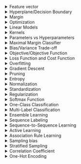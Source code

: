 <details>
  <summary>Feature vector</summary>

### Feature vector

A **feature vector** is an ordered list of numerical values that represent the characteristics or properties (features) of an example in a dataset. Each value corresponds to a specific feature, and together, the vector provides a mathematical representation of the example that machine learning algorithms can process.

---

#### Example:

Imagine you are building a model to predict whether a person is likely to develop diabetes. Each person in your dataset is represented by a feature vector:

| Feature                  | Value   |
|--------------------------|---------|
| Age (in years)           | 45      |
| Body Mass Index (BMI)    | 28.5    |
| Glucose Level (mg/dL)    | 120     |
| Exercise Hours per Week  | 3       |

The feature vector for this individual would be:

$`x_i = [45, 28.5, 120, 3]`$

So basically the feature vector in our case is just 4-dimensional vector, which is treated as point in a high-dimensional space.

Feature vectors provide a standardized way to represent data points so that machine learning models can analyze and learn patterns from them.
</details>

<details>
  <summary>Hyperplane/Decision Boundary</summary>

### Hyperplane

*In linear classification algorithms the hyperplane is the same thing as decision boundary*

A **hyperplane** is a flat subspace in a higher-dimensional space that divides the space into two or more regions. In machine learning, hyperplanes sometimes are the same thing as decision boundaries, and decision boundary is used in algorithms to separate data points into different classes.

<img width="500" alt="Page 1" src="https://github.com/user-attachments/assets/717a5724-9631-4f6b-bfba-740429ed4b61">

In a **2D space**, a hyperplane is a **line**:
- $`2x_1 + 3x_2 - 5 = 0`$ represents a line dividing the plane into two regions.

In a **3D space**, a hyperplane is a **plane**:
- $`x_1 + 2x_2 + 3x_3 - 6 = 0`$ represents a plane splitting the 3D space.

In **higher dimensions**, it’s difficult to visualize, but the concept remains the same.

<details>
  <summary>Mathematical Definition</summary>


A hyperplane in a $`D`$-dimensional space is defined by the equation:

$`w_1x_1 + w_2x_2 + \dots + w_Dx_D + b = 0`$

Where:
- $`w_1, w_2, \dots, w_D`$ are the weights (coefficients) of the features.
- $`x_1, x_2, \dots, x_D`$ are the feature values of a data point.
- $`b`$ is the bias (intercept term).

Both weight and bias establish the hyperplane's orientation and position within the input space.

The hyperplane separates the space into regions based on the sign of the equation:
- $`w \cdot x + b > 0`$ on one side.
- $`w \cdot x + b < 0`$ on the other.

</details>

In non-linear models (e.g., Neural Networks, k-Nearest Neighbors) the decision boundary may not be a hyperplane - it could be a curved or irregular surface depending on the data and the model. For example a neural network might create a non-linear decision boundary that adapts to the data's complex shape.

Hyperplane is purely mathematical, while decision boundary is contextual:
- A hyperplane is always flat (linear) and mathematically defined.
- A decision boundary can be linear (a hyperplane) or non-linear, depending on the model.

---

</details>

<details>
  <summary>Margin</summary>

### Margin

The **margin** is the distance between the decision boundary (e.g., a hyperplane) and the closest data points from each class in a classification problem. It is a key concept in machine learning algorithms like **Support Vector Machines (SVMs)**.

<img width="500" alt="Page 1" src="https://github.com/user-attachments/assets/3846f0ec-b7d7-4a03-806f-1ea83462147f">

---

#### Why Is Margin Important?

1. **Generalization**:
   - A larger margin often leads to better generalization, meaning the model performs better on unseen data.

2. **Overfitting**:
   - A small margin increases the risk of overfitting, where the model becomes too sensitive to the training data.

3. **Robustness**:
   - Models with larger margins are less sensitive to small perturbations in the data.

---

</details>

<details>
  <summary>Optimization</summary>

**Optimization** is like the engine that makes machine learning work. At its core, it's all about finding the best values for a model's parameters (like weights and biases) so it performs well on a given task.

</details>

<details>
  <summary>Linear Models</summary>

### Linear Models

Linear models are one of the simplest types of machine learning algorithms. These models make predictions by finding a straight-line (or hyperplane in higher dimensions) relationship between the input features and the output.

---

#### Advantages of Linear Models:
- Easy to interpret (e.g., the coefficients show feature importance).
- Computationally efficient and fast to train.
- Works well when the relationship between features and the target is approximately linear.

#### Disadvantages of Linear Models:
- Struggles with non-linear relationships.
- Sensitive to outliers unless regularization techniques are used.

---

### When to Use Linear Models:
- When your data is linearly separable or has a roughly linear relationship.
- When you need a quick, interpretable model.

<img width="500" alt="Page 1" src="https://github.com/user-attachments/assets/f02e53a0-1c84-4640-97b0-3a369d9af74a">

</details>

<details>
  <summary>Kernels</summary>

### Kernels

Kernels are mathematical functions that enable machine learning algorithms, like Support Vector Machines (SVMs), to handle **non-linear data**. They work by implicitly mapping the original data into a higher-dimensional space where a linear decision boundary can be used.

<img width="500" alt="Page 1" src="https://github.com/user-attachments/assets/e0347f10-0552-4a22-81bc-438747522270">

---

#### Why Kernels Matter:
- They allow algorithms like SVMs to create non-linear decision boundaries.
- Kernels let you handle complex datasets without manually adding features or transforming data.

---

### When to Use Kernels:
- When your data is not linearly separable in the original feature space.
- When you suspect complex relationships between features but don’t want to explicitly define transformations.

</details>

<details>
  <summary>Parameters vs Hyperparameters</summary>
  <img width="500" alt="Page 1" src="https://github.com/user-attachments/assets/0335df3c-cbf7-44fe-8133-35154b988807">
</details>

<details>
<summary>Maximal Margin Classifier</summary>

The Maximal Margin Classifier is a machine learning method used to classify data by finding the hyperplane (or line in 2D) that separates two groups of points. It places the hyperplane **right in the middle** between the two closest points from each group (called support vectors) while maximizing the distance (margin) between the hyperplane and these points.

<img width="500" alt="Page 1" src="https://github.com/user-attachments/assets/1aa4f08a-a3b1-4909-a783-0c6189ba3032">

### Key Points:
- **Goal**: Place the hyperplane exactly in the middle of the support vectors to create the largest possible margin.
- **Works Best When**:
  - Data is perfectly separable.
  - There are no outliers or noise.
- **Limitations**:
  - It performs poorly when data is noisy or contains outliers, as these can shrink the margin and shift the hyperplane unfavorably.
    <img width="500" alt="Page 1" src="https://github.com/user-attachments/assets/48a59db0-799c-44b0-8eaf-014655b403da">

</details>


<details>
<summary>Bias/Variance Trade-off</summary>

The Bias/Variance trade-off is the balance between a model’s ability to generalize to unseen data and its ability to fit the training data:

- **Bias**: Error from oversimplified models that underfit the data (e.g., missing important patterns).
- **Variance**: Error from overly complex models that overfit the training data (e.g., capturing noise as patterns).

### Key Idea:
- High bias → Underfitting (poor performance on training and test data).
- High variance → Overfitting (good training performance but poor generalization).
- The goal is to find a balance for optimal performance on both.
  
</details>

<details>
<summary>Objective/Objective Function</summary>

In math, an objective function (or simply an objective) is the mathematical expression we want to either minimize or maximize during optimization.

For example:
- In economics, you might maximize profit.
- In engineering, you might minimize cost or error.
- In machine learning, you might minimize prediction error to make a model more accurate.
  
</details>

<details>
<summary>Loss Function and Cost Function</summary>
  
### **Loss Function**

A **loss function** is a mathematical function that measures the error between the predicted output of a machine learning model and the actual target value. It quantifies how "wrong" the model's prediction is for a **single data point**.

The loss function acts as a guide to help the model improve during training. By minimizing the loss, the model learns to make more accurate predictions.

---

### **Cost Function**

A **cost function**, on the other hand, is a mathematical function that measures the overall error of the model across the **entire dataset**. It aggregates the individual losses (calculated using the loss function) for all data points in the dataset into a single value. This value represents the model's overall performance.

---

### **Relationship Between Loss Function and Cost Function**

- The **loss function** calculates the error for a single data point.
- The **cost function** combines these errors for all data points, typically by summing or averaging them, to provide an overall measure of the model's performance.
- In many cases, the cost function is defined as the **average loss** over the dataset.

---

### **Example: Mean Squared Error (MSE)**

The **Mean Squared Error (MSE)** is a commonly used **cost function** in regression problems. It measures the average squared difference between the predicted values and the actual target values.

The MSE is calculated as:

$``\text{MSE} = \frac{1}{n} \sum_{i=1}^{n} (F_{w,b}(x_i) - y_i)^2``$

Where:
- **$`n`$**: The total number of data points in the dataset.
- **$`F_{w,b}(x_i)`$**: The predicted value for the $`i`$-th data point, generated by the model with parameters $`w`$ (weights) and $`b`$ (bias).
- **$`y_i`$**: The actual target value for the $`i`$-th data point.

### **Explanation**
1. **Sigma Notation ($``\sum``$)**:
   - The summation symbol ($``\sum_{i=1}^{n}``$) adds up the squared error $``(F_{w,b}(x_i) - y_i)^2``$ for all $`n`$ data points in the dataset.
   - This represents the **total error** across the dataset.

2. **Dividing by $`n`$**:
   - After summing the squared errors, dividing by $`n`$ gives the **average loss per data point**.
   - This ensures the result is normalized and independent of the dataset size, providing a more meaningful measure of error.

---

### **Key Takeaway**

- The **loss function** focuses on the error for a single data point.
- The **cost function** aggregates these errors across the dataset to provide an overall measure of the model's performance.
- Lower cost function values indicate better model performance. In regression, a lower MSE means the model's predictions are closer to the actual target values.

</details>


<details>
  <summary>Overfitting</summary>
    Overfitting happens in machine learning when a model learns the training data too well, including its noise and irrelevant details, instead of capturing the   
    general patterns. As a result, the model performs well on the training data but poorly on unseen (test or validation) data.
  <img width="500" alt="Page 1" src="https://github.com/user-attachments/assets/a03fa3ce-2778-4219-93c1-1a01d4446020">
</details>


<details>
  <summary>Gradient Descent</summary>
  <br/>
    Gradient Descent is an optimization algorithm used to minimize a function by iteratively moving toward the function's lowest point. It is widely used in machine 
    learning, especially for training models by optimizing their parameters, such as in linear regression, logistic regression, and neural networks.

  <br/>
  <br/>
  
  ***The Goal***

  The goal of gradient descent is to find the minimum value of a function, often called the loss function or cost function, which measures how well a machine learning    model fits the data. For example:
  - In linear regression, the cost function is the mean squared error.
  - In classification, it could be the log-loss or cross-entropy loss.
  By minimizing the cost function, we improve the model's performance.
</details>

<details>
  <summary>Pruning</summary>
    <br/>
    <div>
      Pruning is like giving your machine learning model a much-needed haircut — removing unnecessary branches or parameters to make it leaner, faster, and more 
      accurate. Whether you're working with decision trees or deep neural networks, pruning can drastically enhance your model's performance while reducing its 
      complexity.
    <div/>
    <img width="500" alt="Page 1" src="https://github.com/user-attachments/assets/7e18fa0c-a24b-4329-ad22-dce374f3941c">
</details>

<details>
  <summary>Entropy</summary>
    <br/>
    <div>
      Entropy is a measure of uncertainty or impurity in a dataset. In the context of decision trees, it helps evaluate how mixed the data is at a node. 
      If all the data belongs to one class, the entropy is 0 (perfectly pure). If the data is evenly split between classes, the entropy is at its maximum 
      (most uncertain).
    <div/>
    <img width="500" alt="Page 1" src="https://github.com/user-attachments/assets/65357f18-e5bf-498d-ae3c-90bea7389c66">
</details>

<details>
  <summary>Normalization</summary>
    <br/>
    <div>
The goal of normalization is to scale the values of numeric columns in the dataset to a common range, typically between 0 and 1, without distorting the differences in the data or losing important information. For example, we may want to scale a numerical column with values ranging from -1000 to 5500 so that its new values fall between 0 and 1
    <div/>
</details>

<details>
  <summary>Standardization</summary>
    <br/>
    <div>
Standardization (also known as z-score normalization) is the process of scaling the features of a dataset so that they have a mean of 0 and a standard deviation of 1.
    <div/>
  <img width="500" alt="Page 1" src="https://github.com/user-attachments/assets/e5e78141-7c2e-40dd-ba16-53a8e8440a39">
</details>


<details>
  <summary>Regularization</summary>
    <br/>
    <div>
Regularization uses a range of techniques to correct for overfitting in machine learning models. As such, regularization is a method for increasing a model's generalizability - that is, it's ability to produce accurate predictions on new datasets.
<br/>
<br/>

**L1** regularization, also known as Lasso (Least Absolute Shrinkage and Selection Operator) regularization, introduces sparsity into the model feature coefficients.
This means it can set some feature coefficients to zero, effectively performing feature selection.
The mathematical basis of L1 regularization adds a penalty equal to the absolute value of the magnitude of coefficients.
The main advantage of L1 regularization is its ability to produce sparse models, reducing the complexity and making them easier to interpret.

<br/>

**L2** regularization, or Ridge, works differently than L1 by adding a penalty equal to the square of the magnitude of coefficients.
This type of regularization does not set coefficients to zero but rather reduces the impact of less important features.
The key difference from L1 is that all features remain part of the model, but their influence is balanced.
The squared terms in L2 encourage small, evenly distributed coefficient values, which helps improve model robustness.
    <div/>
</details>

<details>
  <summary>Softmax Function</summary>
    <br/>
    <div>
      
The **Softmax Function** is used to convert a vector of raw scores (logits) into probabilities that sum up to 1. It is commonly used in multi-class classification problems.

### Real-Life Example:
Imagine you're trying to identify the model of a car based on some features (e.g., color, size, brand). The model gives you raw scores (logits) for each possible car model, such as:

- Model A: 2.0
- Model B: 1.0
- Model C: 0.1

These are just raw scores, but you need to turn them into probabilities to understand which model is the most likely. 

The **Softmax function** converts these raw scores into probabilities, so you can interpret them as the chance of each model being the correct one. The sum of these probabilities will always equal 1.

For example, after applying softmax, you might get:

- Model A: 0.65 (65% chance it’s the right model)
- Model B: 0.25 (25% chance it’s the right model)
- Model C: 0.10 (10% chance it’s the right model)

### Summary:
- The **Softmax function** takes raw scores and converts them into probabilities.
- It's used in **multi-class classification** tasks, where you need to assign a probability to each possible class.
- The resulting probabilities always sum up to 1.
<div/>

| **Aspect**             | **Sigmoid**                                              | **Softmax**                                               |
|------------------------|----------------------------------------------------------|-----------------------------------------------------------|
| **Used For**           | Binary classification tasks (e.g., spam or not spam)     | Multi-class classification tasks (e.g., identifying a car model from multiple options) |
| **Output**             | Single probability (0 to 1)                              | Vector of probabilities (sum = 1)                         |
| **Range of Output**    | Between 0 and 1                                          | Between 0 and 1 for each class, but all probabilities sum to 1 |
| **Example**            | Predicting whether an email is spam or not               | Predicting the likelihood of an image belonging to one of multiple categories (e.g., cat, dog, or bird) |

</details>

<details>
<summary>One-Class Classification</summary>
<br/>

<div>
    
**One-Class Classification** also known as **unary classification** is a type of classification problem where the model is trained to recognize only a single class, often referred to as the "positive" class, while treating all other data as anomalies or outliers.
<div/>
  
**One-Class Classification** are used for outlier detection, anomaly detection, and novelty detection.

### Example:
- If you have a dataset of normal bank transactions, the model will learn the patterns of these transactions and flag anything that deviates significantly from the learned pattern as potential fraud.

</details>

<details>

<summary>Multi-Label Classification</summary>
<br/>
<div>
  
**Multi-Label Classification** is a type of classification problem where each instance (data point) can belong to multiple classes simultaneously, instead of just one class. For example, one image can be described with multiple labels, like: "car", "human", "road", etc.
<div/>
  
### How it works internally:
In multi-label classification, the model does not just assign a single label but rather outputs a set of labels. This is typically done by either:
1. **Binary Relevance**: Treating each label as an independent binary classification problem. For example, for a movie with three possible genres ("Action," "Adventure," and "Sci-Fi"), the model will independently decide whether the movie belongs to each genre or not. This results in three binary predictions: `Action = 1`, `Adventure = 1`, and `Sci-Fi = 0`.

2. **Classifier Chains**: A more advanced approach where classifiers are trained sequentially, with each classifier using the predictions of previous classifiers as additional input features. This way, the model can learn the relationships between labels, like how "Action" and "Adventure" genres often co-occur in movies.

3. **Label Powerset**: A method where all possible combinations of labels are treated as unique classes. This approach can be useful when the labels have complex relationships but can lead to a large number of combinations if there are many labels.


</details>

<details>
<summary>Ensemble Learning</summary>

<br/>

**Ensemble Learning** is a technique in machine learning where multiple models (often referred to as "learners") are trained and combined to solve the same problem. It's a learning paradigm that, instead of trying to learn one super-acurate model, focuses on training a large number of low-accuracy models and then combining the predictions gives by those weal models to obtain a high-accuracy **meta-model**.

### Key Approaches:

1. **Boosting**:
   - **Concept**: Train models sequentially, where each new model focuses on correcting the errors made by the previous one.
   - **Goal**: Reduce bias and improve prediction accuracy by building a strong model from a series of weak learners.
   - **Analogy**: Picture a team of students solving a complex puzzle together. Each student tackles mistakes left by others, improving the solution step by step.

2. **Bagging (Bootstrap Aggregating)**:
   - **Concept**: Train multiple models independently on different subsets of the data and combine their outputs (e.g., averaging for regression or voting for classification). 
   - **Goal**: Reduce variance and improve model stability.
   - **Example**: Random Forest.
   - **Analogy**: Imagine 10 meteorologists predicting tomorrow's weather based on slightly different datasets. You trust the average of their predictions rather than relying on just one.

</details>

<details>
<summary>Sequence Labeling</summary>

<br/>

**Sequence Labeling** is a supervised learning task in machine learning where the goal is to assign a label to each element in a sequence of inputs. It is commonly used for tasks involving structured data, where the order or context of elements in the sequence is important.

### Key Characteristics:
- **Input**: A sequence of elements (e.g., words in a sentence, DNA base pairs, audio signals).
- **Output**: A sequence of labels, with one label for each input element.

### Examples of Applications:
1. **Natural Language Processing (NLP)**:
   - **Part-of-Speech Tagging**: Label each word in a sentence with its grammatical role (e.g., noun, verb).
   - **Named Entity Recognition (NER)**: Identify entities like names, dates, or locations in text.
   - **Chunking**: Group words into meaningful chunks, like noun phrases.

2. **Speech Processing**:
   - Assign phonemes to segments of audio data.

3. **Bioinformatics**:
   - Classify DNA or protein sequences into functional regions.

4. **Time Series Analysis**:
   - Label segments of sensor data (e.g., detecting anomalies in IoT data).

</details>

<details>
<summary>Sequence-to-Sequence Learning</summary>

<br/>

**Sequence-to-Sequence (Seq2Seq) Learning** is a machine learning paradigm designed to transform an input sequence into an output sequence, where both sequences can have different lengths. This approach is commonly used in tasks where the relationship between input and output sequences requires context-dependent transformations.

### Key Characteristics:
- **Input**: A sequence of elements (e.g., words in a sentence, audio signals).
- **Output**: Another sequence of elements (e.g., translated text, summaries).
- Both sequences may vary in length and structure.

### How It Works:
1. **Encoder**: Processes the input sequence and compresses its information into a fixed-size representation (a context vector or hidden states).
2. **Decoder**: Takes this representation and generates the output sequence step-by-step.
3. Often uses attention mechanisms to focus on relevant parts of the input sequence while decoding.

<img width="500" alt="Page 1" src="https://github.com/user-attachments/assets/6c782cac-b388-45a5-a95d-1a8e2a4cf417">

### Applications:
1. **Natural Language Processing (NLP)**:
   - **Machine Translation**: Translating text from one language to another (e.g., English to French).
   - **Text Summarization**: Condensing long texts into shorter summaries.
   - **Speech Recognition**: Converting audio into text.

2. **Computer Vision**:
   - **Image Captioning**: Generating textual descriptions of images.

3. **Bioinformatics**:
   - Predicting DNA sequences or converting genomic data into meaningful outputs.

</details>

<details>
<summary>Active Learning</summary>

<br/>

**Active Learning** is a machine learning approach that focuses on improving model performance by strategically selecting the most informative data points for labeling. Instead of randomly labeling data, the model "asks" for labels on the data points it is most uncertain about, minimizing labeling effort while maximizing learning efficiency.

### Key Concepts
1. **Why Use Active Learning?**
   - Labeling data is expensive and time-consuming.
   - Not all data points contribute equally to improving model performance.
   - By selecting the most "uncertain" or "informative" samples, active learning reduces the amount of labeled data required.
2. **How Does It Work?**
   - The model is trained on an initial labeled dataset.
   - It evaluates the unlabeled dataset and identifies data points where it has the least confidence or expects the most disagreement.
   - These selected samples are sent to an oracle (e.g., a human expert) for labeling.
   - The newly labeled data points are added to the training set, and the process repeats.
3. **Query Strategies**:
   - **Uncertainty Sampling**: Choose the samples the model is least confident about (e.g., closest to decision boundaries).
   - **Query-by-Committee**: Use multiple models to identify samples with the most disagreement among predictions.
   - **Diversity Sampling**: Select a diverse set of data points to improve generalization.

### Real-Life Analogy
Imagine teaching a student math. Instead of explaining every problem, you focus on the ones they find most confusing. By addressing these specific challenges, the student learns faster and with less effort.
  
</details>


<details>
<summary>Association Rule Learning</summary>

<br/>

**Association rule learning** is a rule-based machine learning method for discovering interesting relations between variables in large databases.

For example in a retail setting, association rule learning is often used to discover relationships between items that are frequently bought together. For example, algorithms may notice that when users buy item A, they frequently combine it with item B. This insight can help you place these items together in the store or recommend them close to each other in an online store.

<img width="500" alt="Page 1" src="https://github.com/user-attachments/assets/87795897-e22c-4d6f-860f-12c4b9ca2bce">

</details>

<details>
  
<summary>Sampling bias</summary>

<br/>

**Sampling bias** in machine learning refers to a situation where the training data does not accurately represent the population it is intended to model or predict. This bias can lead to a model that performs well on the training data but poorly on real-world data because the training data is not representative of the variety and characteristics present in the population.

</details>

<details>
<summary>Stratified Sampling</summary>

<br/>

**Stratified sampling** ensures that specific subgroups (strata) are proportionally represented in a sample, improving the accuracy and reliability of the sample.

## Key Concepts:
1. **Strata**: Subgroups in the population (e.g., age groups, income levels).
2. **Proportional Representation**: Sample size from each stratum is proportional to its size in the population.
3. **Purpose**: Ensures all relevant subgroups are represented and increases precision.


## Example:

Population of 1,000:
- 400 people (18-30 years)
- 300 people (31-50 years)
- 300 people (51-70 years)

Sample size: 100 people

Sample proportions:
- 40 from 18-30 years (40% of population)
- 30 from 31-50 years (30% of population)
- 30 from 51-70 years (30% of population)

</details>

<details>
<summary>Correlation Coefficient</summary>

<br/>

The **correlation coefficient**, also known as the **Pearson correlation coefficient** ($`r`$), measures the strength and direction of a linear relationship between two variables. It is commonly used in Machine Learning to assess relationships between features and the target variable or between features themselves.

## Formula

The value of the function that finds correlation coefficient $`r`$ ranges between $`-1`$ and $`1`$, where:
- $`r = 1`$: Perfect positive linear relationship.
- $`r = -1`$: Perfect negative linear relationship.
- $`r = 0`$: No linear relationship.

## Example: Temperature and Ice Cream Sales

To illustrate, consider the relationship between daily temperature ($`X`$) and ice cream sales ($`Y`$):

| Temperature ($`X`$) | Ice Cream Sales ($`Y`$) |
|---------------------|-------------------------|
| 20°C                | 200                     |
| 25°C                | 300                     |
| 30°C                | 500                     |
| 35°C                | 700                     |
| 40°C                | 900                     |

### Step 1: Observing the Relationship
From the dataset, we see that as the temperature increases, ice cream sales consistently increase. Intuitively, warmer weather directly **causes** higher ice cream sales.

### Step 2: Compute the Correlation Coefficient
$`r = \approx 0.86`$

---

## Interpretation

- **Value of $`r`$**: The correlation coefficient $`r = 0.86`$ indicates a **strong positive linear relationship** between temperature and ice cream sales.
- **Causation**: In this case, it is reasonable to assume causation: higher temperatures directly lead to increased ice cream sales.
- **Practical Use**: If building a model to predict ice cream sales, temperature would be a highly important feature due to its strong correlation with sales.

<img width="500" alt="Page 1" src="https://github.com/user-attachments/assets/697117a8-bf76-4464-adfa-62974ae42a29">

</details>

<details>
  
<summary>One-Hot Encoding</summary>

<br/>

**One-hot encoding** is a technique used to convert categorical data into a format that machine learning algorithms can process. Each unique category in the original feature becomes a separate binary feature (column). The value in each column is $`1`$ if the category is present in the data point and $`0`$ otherwise.

For example, in [dataset.py](https://github.com/Dmytro-Posyliuzhnyi/ml-learning-journal/blob/main/Introduction/Code/Hands-On%20ML/dataset.py) we have a categorical feature named `ocean_proximity`  with following possible categories: `"<1H OCEAN"`, `"INLAND"`, `"NEAR BAY"`, `"ISLAND"`, and `"NEAR OCEAN"`. ML algortihms in most cases prefer numerical values so our goal is to transofrm this data to corresponding numerical values.

In `sklearn` we may use  `OrdinalEncoder` which will tranform each of columns to corresponding numerical value, e.g. `[0: <1H OCEAN, 1: INLAND, ...]`. So in our case the feature `ocean_proximity` will take a numerical values from 0 to 4. But one issue with this representation, is that ML algorithms will assume that two nearby values are more similar than two distant values. This may be fine in some cases (e.g., for ordered categories such as "bad", "average", "good" and "excellent"), but it is obiously not the case for the `ocean_proximity` column.

To fix this issue, a common solution is to create one binary attribute per category: one attribute equal to 1 when the category is `<1H OCEAN` (and 0 otherwise), another attribute equal to 1 when category is `INLAND`, and so on. This is called  **one-hot encoding**, because only one attribute will be equal to one (hot), while others will be 0 (cold).

In [dataset.py](https://github.com/Dmytro-Posyliuzhnyi/ml-learning-journal/blob/main/Introduction/Code/Hands-On%20ML/dataset.py) I've uploaded example on how to transofrm the categorical column into numerical one using one-hot encoding approach with `sklearn`.

<img width="500" alt="Page 1" src="https://github.com/user-attachments/assets/8c8f0288-2ebb-401b-8326-1b0adf000baa">

</details>
